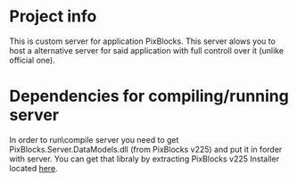 # Project info
This is custom server for application PixBlocks. This server alows you to host a alternative server for said application with full controll over it (unlike official one).
# Dependencies for compiling/running server
In order to run\compile server you need to get PixBlocks.Server.DataModels.dll (from PixBlocks v225) and put it in forder with server.
You can get that libraly by extracting PixBlocks v225 Installer located [here](https://pixblocks.com/application/PixBlocks_Setup_v225.msi).
